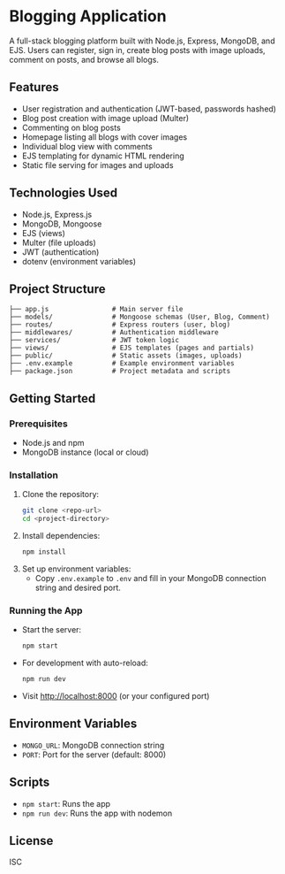 # Blogging Application

A full-stack blogging platform built with Node.js, Express, MongoDB, and EJS. Users can register, sign in, create blog posts with image uploads, comment on posts, and browse all blogs.

## Features

- User registration and authentication (JWT-based, passwords hashed)
- Blog post creation with image upload (Multer)
- Commenting on blog posts
- Homepage listing all blogs with cover images
- Individual blog view with comments
- EJS templating for dynamic HTML rendering
- Static file serving for images and uploads

## Technologies Used

- Node.js, Express.js
- MongoDB, Mongoose
- EJS (views)
- Multer (file uploads)
- JWT (authentication)
- dotenv (environment variables)

## Project Structure

```
├── app.js                # Main server file
├── models/               # Mongoose schemas (User, Blog, Comment)
├── routes/               # Express routers (user, blog)
├── middlewares/          # Authentication middleware
├── services/             # JWT token logic
├── views/                # EJS templates (pages and partials)
├── public/               # Static assets (images, uploads)
├── .env.example          # Example environment variables
├── package.json          # Project metadata and scripts
```

## Getting Started

### Prerequisites

- Node.js and npm
- MongoDB instance (local or cloud)

### Installation

1. Clone the repository:
   ```bash
   git clone <repo-url>
   cd <project-directory>
   ```
2. Install dependencies:
   ```bash
   npm install
   ```
3. Set up environment variables:
   - Copy `.env.example` to `.env` and fill in your MongoDB connection string and desired port.

### Running the App

- Start the server:
  ```bash
  npm start
  ```
- For development with auto-reload:
  ```bash
  npm run dev
  ```
- Visit [http://localhost:8000](http://localhost:8000) (or your configured port)

## Environment Variables

- `MONGO_URL`: MongoDB connection string
- `PORT`: Port for the server (default: 8000)

## Scripts

- `npm start`: Runs the app
- `npm run dev`: Runs the app with nodemon

## License

ISC
